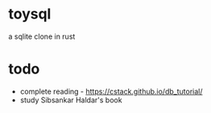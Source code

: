 # toysql
a sqlite clone in rust

# todo

- complete reading - https://cstack.github.io/db_tutorial/
- study Sibsankar Haldar's book
